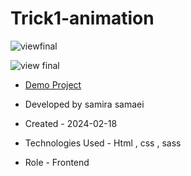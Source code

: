 # Trick1-animation


![viewfinal]()

![view final]()

- [Demo Project](https://pouria-farahani-developer.github.io/Accordion-Menu-By-React/)

- Developed by samira samaei

- Created - 2024-02-18

- Technologies Used - Html , css , sass

- Role - Frontend
